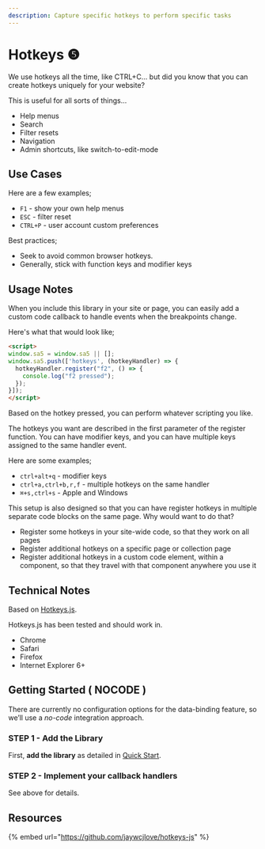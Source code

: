 ```yaml
---
description: Capture specific hotkeys to perform specific tasks
---
```


# Hotkeys ❺

We use hotkeys all the time, like CTRL+C... but did you know that you can create hotkeys uniquely for your website?&#x20;

This is useful for all sorts of things...&#x20;

* Help menus
* Search
* Filter resets
* Navigation
* Admin shortcuts, like switch-to-edit-mode&#x20;

## Use Cases

Here are a few examples;&#x20;

* `F1` - show your own help menus
* `ESC` - filter reset
* `CTRL+P` - user account custom preferences&#x20;

Best practices;

* Seek to avoid common browser hotkeys.
* Generally, stick with function keys and modifier keys&#x20;

## Usage Notes <a href="#usage-notes" id="usage-notes"></a>

When you include this library in your site or page, you can easily add a custom code callback to handle events when the breakpoints change.

Here's what that would look like;

```html
<script>
window.sa5 = window.sa5 || [];
window.sa5.push(['hotkeys', (hotkeyHandler) => {
  hotkeyHandler.register("f2", () => {
    console.log("f2 pressed");
  });
}]);
</script>
```

Based on the hotkey pressed, you can perform whatever scripting you like.

The hotkeys you want are described in the first parameter of the register function. You can have modifier keys, and you can have multiple keys assigned to the same handler event.

Here are some examples;

* `ctrl+alt+q` - modifier keys
* `ctrl+a,ctrl+b,r,f` - multiple hotkeys on the same handler
* `⌘+s,ctrl+s` - Apple and Windows

This setup is also designed so that you can have register hotkeys in multiple separate code blocks on the same page. Why would want to do that?&#x20;

* Register some hotkeys in your site-wide code, so that they work on all pages
* Register additional hotkeys on a specific page or collection page
* Register additional hotkeys in a custom code element, within a component, so that they travel with that component anywhere you use it &#x20;

## Technical Notes

Based on [Hotkeys.js](https://github.com/jaywcjlove/hotkeys-js).

Hotkeys.js has been tested and should work in.

* Chrome
* Safari
* Firefox&#x20;
* Internet Explorer 6+&#x20;

## Getting Started ( NOCODE ) <a href="#getting-started-locode" id="getting-started-locode"></a>

There are currently no configuration options for the data-binding feature, so we’ll use a _no-code_ integration approach.

### STEP 1 - Add the Library <a href="#step-1---add-the-library" id="step-1---add-the-library"></a>

First, **add the library** as detailed in [Quick Start](../quick-start.md).

### STEP 2 - Implement your callback handlers <a href="#step-2---apply-wfu-sort-and-configuration-attributes-to-the-elements-you-want-to-filter" id="step-2---apply-wfu-sort-and-configuration-attributes-to-the-elements-you-want-to-filter"></a>

See above for details.

## Resources

{% embed url="https://github.com/jaywcjlove/hotkeys-js" %}

